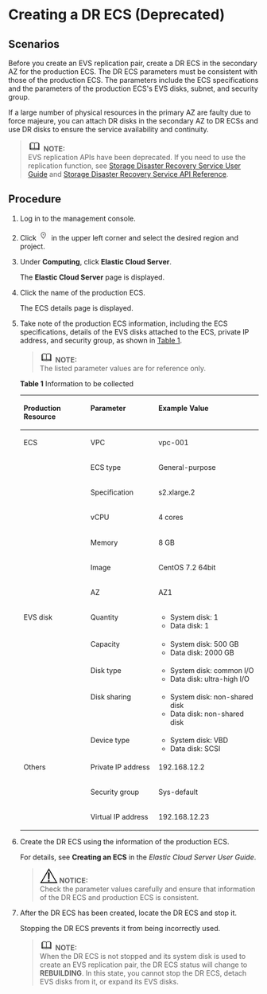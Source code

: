 # Creating a DR ECS \(Deprecated\)<a name="evs_01_0024"></a>

## Scenarios<a name="section44945912112556"></a>

Before you create an EVS replication pair, create a DR ECS in the secondary AZ for the production ECS. The DR ECS parameters must be consistent with those of the production ECS. The parameters include the ECS specifications and the parameters of the production ECS's EVS disks, subnet, and security group.

If a large number of physical resources in the primary AZ are faulty due to force majeure, you can attach DR disks in the secondary AZ to DR ECSs and use DR disks to ensure the service availability and continuity.

>![](public_sys-resources/icon-note.gif) **NOTE:**   
>EVS replication APIs have been deprecated. If you need to use the replication function, see  [Storage Disaster Recovery Service User Guide](https://docs.otc.t-systems.com/en-us/usermanual/sdrs/en-us_topic_0125068221.html)  and  [Storage Disaster Recovery Service API Reference](https://docs.otc.t-systems.com/en-us/api/sdrs/en-us_topic_0108184470.html).  

## Procedure<a name="section5471394711362"></a>

1.  Log in to the management console.
2.  Click  ![](figures/icon-region.png)  in the upper left corner and select the desired region and project.
3.  Under  **Computing**, click  **Elastic Cloud Server**.

    The  **Elastic Cloud Server**  page is displayed.

4.  Click the name of the production ECS.

    The ECS details page is displayed.

5.  Take note of the production ECS information, including the ECS specifications, details of the EVS disks attached to the ECS, private IP address, and security group, as shown in  [Table 1](#table8510771171728).

    >![](public_sys-resources/icon-note.gif) **NOTE:**   
    >The listed parameter values are for reference only.  

    **Table  1**  Information to be collected

    <a name="table8510771171728"></a>
    <table><thead align="left"><tr id="row63085598171728"><th class="cellrowborder" valign="top" width="28.07%" id="mcps1.2.4.1.1"><p id="p19829764171728"><a name="p19829764171728"></a><a name="p19829764171728"></a>Production Resource</p>
    </th>
    <th class="cellrowborder" valign="top" width="28.449999999999996%" id="mcps1.2.4.1.2"><p id="p62707018171728"><a name="p62707018171728"></a><a name="p62707018171728"></a>Parameter</p>
    </th>
    <th class="cellrowborder" valign="top" width="43.480000000000004%" id="mcps1.2.4.1.3"><p id="p46103697171728"><a name="p46103697171728"></a><a name="p46103697171728"></a>Example Value</p>
    </th>
    </tr>
    </thead>
    <tbody><tr id="row12280092171728"><td class="cellrowborder" rowspan="7" valign="top" width="28.07%" headers="mcps1.2.4.1.1 "><p id="p55163399171728"><a name="p55163399171728"></a><a name="p55163399171728"></a>ECS</p>
    </td>
    <td class="cellrowborder" valign="top" width="28.449999999999996%" headers="mcps1.2.4.1.2 "><p id="p39050310171728"><a name="p39050310171728"></a><a name="p39050310171728"></a>VPC</p>
    </td>
    <td class="cellrowborder" valign="top" width="43.480000000000004%" headers="mcps1.2.4.1.3 "><p id="p8958530171728"><a name="p8958530171728"></a><a name="p8958530171728"></a>vpc-001</p>
    </td>
    </tr>
    <tr id="row43745607171756"><td class="cellrowborder" valign="top" headers="mcps1.2.4.1.1 "><p id="p57980369171855"><a name="p57980369171855"></a><a name="p57980369171855"></a>ECS type</p>
    </td>
    <td class="cellrowborder" valign="top" headers="mcps1.2.4.1.2 "><p id="p26696093171924"><a name="p26696093171924"></a><a name="p26696093171924"></a>General-purpose</p>
    </td>
    </tr>
    <tr id="row29405508171759"><td class="cellrowborder" valign="top" headers="mcps1.2.4.1.1 "><p id="p58665222171759"><a name="p58665222171759"></a><a name="p58665222171759"></a>Specification</p>
    </td>
    <td class="cellrowborder" valign="top" headers="mcps1.2.4.1.2 "><p id="p54262556171759"><a name="p54262556171759"></a><a name="p54262556171759"></a>s2.xlarge.2</p>
    </td>
    </tr>
    <tr id="row133175017182"><td class="cellrowborder" valign="top" headers="mcps1.2.4.1.1 "><p id="p1346087817182"><a name="p1346087817182"></a><a name="p1346087817182"></a>vCPU</p>
    </td>
    <td class="cellrowborder" valign="top" headers="mcps1.2.4.1.2 "><p id="p1658929617182"><a name="p1658929617182"></a><a name="p1658929617182"></a>4 cores</p>
    </td>
    </tr>
    <tr id="row17521825171836"><td class="cellrowborder" valign="top" headers="mcps1.2.4.1.1 "><p id="p3210113171836"><a name="p3210113171836"></a><a name="p3210113171836"></a>Memory</p>
    </td>
    <td class="cellrowborder" valign="top" headers="mcps1.2.4.1.2 "><p id="p58692590171836"><a name="p58692590171836"></a><a name="p58692590171836"></a>8 GB</p>
    </td>
    </tr>
    <tr id="row9698958171840"><td class="cellrowborder" valign="top" headers="mcps1.2.4.1.1 "><p id="p15662736171840"><a name="p15662736171840"></a><a name="p15662736171840"></a>Image</p>
    </td>
    <td class="cellrowborder" valign="top" headers="mcps1.2.4.1.2 "><p id="p60722118171840"><a name="p60722118171840"></a><a name="p60722118171840"></a>CentOS 7.2 64bit</p>
    </td>
    </tr>
    <tr id="row65993885171950"><td class="cellrowborder" valign="top" headers="mcps1.2.4.1.1 "><p id="p66602652171950"><a name="p66602652171950"></a><a name="p66602652171950"></a>AZ</p>
    </td>
    <td class="cellrowborder" valign="top" headers="mcps1.2.4.1.2 "><p id="p26105695171950"><a name="p26105695171950"></a><a name="p26105695171950"></a>AZ1</p>
    </td>
    </tr>
    <tr id="row19169185172116"><td class="cellrowborder" rowspan="5" valign="top" width="28.07%" headers="mcps1.2.4.1.1 "><p id="p9200184172116"><a name="p9200184172116"></a><a name="p9200184172116"></a>EVS disk</p>
    </td>
    <td class="cellrowborder" valign="top" width="28.449999999999996%" headers="mcps1.2.4.1.2 "><p id="p7017402172116"><a name="p7017402172116"></a><a name="p7017402172116"></a>Quantity</p>
    </td>
    <td class="cellrowborder" valign="top" width="43.480000000000004%" headers="mcps1.2.4.1.3 "><a name="ul45343600172232"></a><a name="ul45343600172232"></a><ul id="ul45343600172232"><li>System disk: 1</li><li>Data disk: 1</li></ul>
    </td>
    </tr>
    <tr id="row51002542172137"><td class="cellrowborder" valign="top" headers="mcps1.2.4.1.1 "><p id="p22886168172137"><a name="p22886168172137"></a><a name="p22886168172137"></a>Capacity</p>
    </td>
    <td class="cellrowborder" valign="top" headers="mcps1.2.4.1.2 "><a name="ul65338516172237"></a><a name="ul65338516172237"></a><ul id="ul65338516172237"><li>System disk: 500 GB</li><li>Data disk: 2000 GB</li></ul>
    </td>
    </tr>
    <tr id="row42862631172144"><td class="cellrowborder" valign="top" headers="mcps1.2.4.1.1 "><p id="p41236582172144"><a name="p41236582172144"></a><a name="p41236582172144"></a>Disk type</p>
    </td>
    <td class="cellrowborder" valign="top" headers="mcps1.2.4.1.2 "><a name="ul4761466817235"></a><a name="ul4761466817235"></a><ul id="ul4761466817235"><li>System disk: common I/O</li><li>Data disk: ultra-high I/O</li></ul>
    </td>
    </tr>
    <tr id="row62502604172144"><td class="cellrowborder" valign="top" headers="mcps1.2.4.1.1 "><p id="p64588969172144"><a name="p64588969172144"></a><a name="p64588969172144"></a>Disk sharing</p>
    </td>
    <td class="cellrowborder" valign="top" headers="mcps1.2.4.1.2 "><a name="ul29341473172329"></a><a name="ul29341473172329"></a><ul id="ul29341473172329"><li>System disk: non-shared disk</li><li>Data disk: non-shared disk</li></ul>
    </td>
    </tr>
    <tr id="row18536682172148"><td class="cellrowborder" valign="top" headers="mcps1.2.4.1.1 "><p id="p24360096172148"><a name="p24360096172148"></a><a name="p24360096172148"></a>Device type</p>
    </td>
    <td class="cellrowborder" valign="top" headers="mcps1.2.4.1.2 "><a name="ul2336131517249"></a><a name="ul2336131517249"></a><ul id="ul2336131517249"><li>System disk: VBD</li><li>Data disk: SCSI</li></ul>
    </td>
    </tr>
    <tr id="row39298945172148"><td class="cellrowborder" rowspan="3" valign="top" width="28.07%" headers="mcps1.2.4.1.1 "><p id="p18146190172148"><a name="p18146190172148"></a><a name="p18146190172148"></a>Others</p>
    </td>
    <td class="cellrowborder" valign="top" width="28.449999999999996%" headers="mcps1.2.4.1.2 "><p id="p60555252172148"><a name="p60555252172148"></a><a name="p60555252172148"></a>Private IP address</p>
    </td>
    <td class="cellrowborder" valign="top" width="43.480000000000004%" headers="mcps1.2.4.1.3 "><p id="p6028379172148"><a name="p6028379172148"></a><a name="p6028379172148"></a>192.168.12.2</p>
    </td>
    </tr>
    <tr id="row13247577172148"><td class="cellrowborder" valign="top" headers="mcps1.2.4.1.1 "><p id="p60916412172148"><a name="p60916412172148"></a><a name="p60916412172148"></a>Security group</p>
    </td>
    <td class="cellrowborder" valign="top" headers="mcps1.2.4.1.2 "><p id="p35282360172148"><a name="p35282360172148"></a><a name="p35282360172148"></a>Sys-default</p>
    </td>
    </tr>
    <tr id="row12460051172148"><td class="cellrowborder" valign="top" headers="mcps1.2.4.1.1 "><p id="p23680882172148"><a name="p23680882172148"></a><a name="p23680882172148"></a>Virtual IP address</p>
    </td>
    <td class="cellrowborder" valign="top" headers="mcps1.2.4.1.2 "><p id="p39103261172148"><a name="p39103261172148"></a><a name="p39103261172148"></a>192.168.12.23</p>
    </td>
    </tr>
    </tbody>
    </table>

6.  Create the DR ECS using the information of the production ECS.

    For details, see  **Creating an ECS**  in the  _Elastic Cloud Server User Guide_.

    >![](public_sys-resources/icon-notice.gif) **NOTICE:**   
    >Check the parameter values carefully and ensure that information of the DR ECS and production ECS is consistent.  

7.  After the DR ECS has been created, locate the DR ECS and stop it.

    Stopping the DR ECS prevents it from being incorrectly used.

    >![](public_sys-resources/icon-note.gif) **NOTE:**   
    >When the DR ECS is not stopped and its system disk is used to create an EVS replication pair, the DR ECS status will change to  **REBUILDING**. In this state, you cannot stop the DR ECS, detach EVS disks from it, or expand its EVS disks.  


